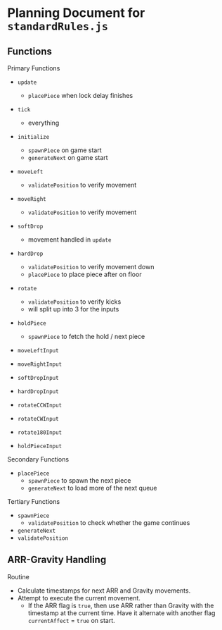 # Planning Document for `standardRules.js`

## Functions

Primary Functions

- `update`
  - `placePiece` when lock delay finishes
- `tick`
  - everything
- `initialize`
  - `spawnPiece` on game start
  - `generateNext` on game start

- `moveLeft`
  - `validatePosition` to verify movement
- `moveRight`
  - `validatePosition` to verify movement
- `softDrop`
  - movement handled in `update`
- `hardDrop`
  - `validatePosition` to verify movement down
  - `placePiece` to place piece after on floor
- `rotate`
  - `validatePosition` to verify kicks
  - will split up into 3 for the inputs
- `holdPiece`
  - `spawnPiece` to fetch the hold / next piece

- `moveLeftInput`
- `moveRightInput`
- `softDropInput`
- `hardDropInput`
- `rotateCCWInput`
- `rotateCWInput`
- `rotate180Input`
- `holdPieceInput`

Secondary Functions

- `placePiece`
  - `spawnPiece` to spawn the next piece
  - `generateNext` to load more of the next queue

Tertiary Functions

- `spawnPiece`
  - `validatePosition` to check whether the game continues
- `generateNext`
- `validatePosition`

## ARR-Gravity Handling

Routine

- Calculate timestamps for next ARR and Gravity movements.
- Attempt to execute the current movement.
  - If the ARR flag is `true`, then use ARR rather than Gravity with the timestamp at the current time. Have it alternate with another flag `currentAffect` = `true` on start.